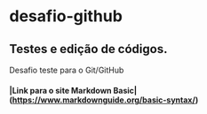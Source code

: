 # desafio-github
## Testes e edição de códigos.
Desafio teste para o Git/GitHub


#### |Link para o site Markdown Basic|(https://www.markdownguide.org/basic-syntax/)
